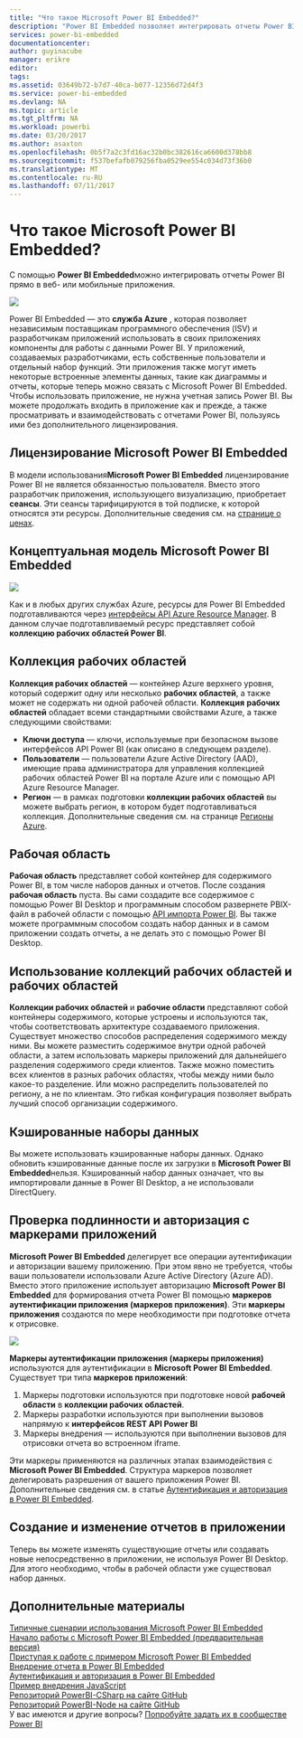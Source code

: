```yaml
---
title: "Что такое Microsoft Power BI Embedded?"
description: "Power BI Embedded позволяет интегрировать отчеты Power BI в веб-приложения или мобильные приложения, позволяя обойтись без создания собственных решений."
services: power-bi-embedded
documentationcenter: 
author: guyinacube
manager: erikre
editor: 
tags: 
ms.assetid: 03649b72-b7d7-40ca-b077-12356d72d4f3
ms.service: power-bi-embedded
ms.devlang: NA
ms.topic: article
ms.tgt_pltfrm: NA
ms.workload: powerbi
ms.date: 03/20/2017
ms.author: asaxton
ms.openlocfilehash: 0b5f7a2c3fd16ac32b0bc382616ca6600d378bb8
ms.sourcegitcommit: f537befafb079256fba0529ee554c034d73f36b0
ms.translationtype: MT
ms.contentlocale: ru-RU
ms.lasthandoff: 07/11/2017
---
```

# <a name="what-is-microsoft-power-bi-embedded"></a>Что такое Microsoft Power BI Embedded?
С помощью **Power BI Embedded**можно интегрировать отчеты Power BI прямо в веб- или мобильные приложения.

![](media/powerbi-embedded-whats-is/what-is.png)

Power BI Embedded — это **служба Azure** , которая позволяет независимым поставщикам программного обеспечения (ISV) и разработчикам приложений использовать в своих приложениях компоненты для работы с данными Power BI. У приложений, создаваемых разработчиками, есть собственные пользователи и отдельный набор функций. Эти приложения также могут иметь некоторые встроенные элементы данных, такие как диаграммы и отчеты, которые теперь можно связать с Microsoft Power BI Embedded. Чтобы использовать приложение, не нужна учетная запись Power BI. Вы можете продолжать входить в приложение как и прежде, а также просматривать и взаимодействовать с отчетами Power BI, пользуясь ими без дополнительного лицензирования.

## <a name="licensing-for-microsoft-power-bi-embedded"></a>Лицензирование Microsoft Power BI Embedded
В модели использования**Microsoft Power BI Embedded** лицензирование Power BI не является обязанностью пользователя.  Вместо этого разработчик приложения, использующего визуализацию, приобретает **сеансы**. Эти сеансы тарифицируются в той подписке, к которой относятся эти ресурсы. Дополнительные сведения см. на [странице о ценах](https://azure.microsoft.com/en-us/pricing/details/power-bi-embedded/).

## <a name="microsoft-power-bi-embedded-conceptual-model"></a>Концептуальная модель Microsoft Power BI Embedded

![](media/powerbi-embedded-whats-is/model.png)

Как и в любых других службах Azure, ресурсы для Power BI Embedded подготавливаются через [интерфейсы API Azure Resource Manager](https://msdn.microsoft.com/library/mt712306.aspx). В данном случае подготавливаемый ресурс представляет собой **коллекцию рабочих областей Power BI**.

## <a name="workspace-collection"></a>Коллекция рабочих областей
**Коллекция рабочих областей** — контейнер Azure верхнего уровня, который содержит одну или несколько **рабочих областей**, а также может не содержать ни одной рабочей области.  **Коллекция** **рабочих областей** обладает всеми стандартными свойствами Azure, а также следующими свойствами:

* **Ключи доступа** — ключи, используемые при безопасном вызове интерфейсов API Power BI (как описано в следующем разделе).
* **Пользователи** — пользователи Azure Active Directory (AAD), имеющие права администратора для управления коллекцией рабочих областей Power BI на портале Azure или с помощью API Azure Resource Manager.
* **Регион** — в рамках подготовки **коллекции рабочих областей** вы можете выбрать регион, в котором будет подготавливаться коллекция. Дополнительные сведения см. на странице [Регионы Azure](https://azure.microsoft.com/regions/).

## <a name="workspace"></a>Рабочая область
**Рабочая область** представляет собой контейнер для содержимого Power BI, в том числе наборов данных и отчетов. После создания **рабочая область** пуста. Вы сами создадите все содержимое с помощью Power BI Desktop и программным способом развернете PBIX-файл в рабочей области с помощью [API импорта Power BI](https://msdn.microsoft.com/library/mt711504.aspx). Вы также можете программным способом создать набор данных и в самом приложении создать отчеты, а не делать это с помощью Power BI Desktop.

## <a name="using-workspace-collections-and-workspaces"></a>Использование коллекций рабочих областей и рабочих областей
**Коллекции рабочих областей** и **рабочие области** представляют собой контейнеры содержимого, которые устроены и используются так, чтобы соответствовать архитектуре создаваемого приложения. Существует множество способов распределения содержимого между ними. Вы можете разместить содержимое внутри одной рабочей области, а затем использовать маркеры приложений для дальнейшего разделения содержимого среди клиентов. Также можно поместить всех клиентов в разных рабочих областях, чтобы между ними было какое-то разделение. Или можно распределить пользователей по региону, а не по клиентам. Это гибкая конфигурация позволяет выбрать лучший способ организации содержимого.

## <a name="cached-datasets"></a>Кэшированные наборы данных
Вы можете использовать кэшированные наборы данных.  Однако обновить кэшированные данные после их загрузки в **Microsoft Power BI Embedded**нельзя. Кэшированный набор данных означает, что вы импортировали данные в Power BI Desktop, а не использовали DirectQuery.

## <a name="authentication-and-authorization-with-app-tokens"></a>Проверка подлинности и авторизация с маркерами приложений
**Microsoft Power BI Embedded** делегирует все операции аутентификации и авторизации вашему приложению. При этом явно не требуется, чтобы ваши пользователи использовали Azure Active Directory (Azure AD).  Вместо этого приложение использует авторизацию **Microsoft Power BI Embedded** для формирования отчета Power BI помощью **маркеров аутентификации приложения (маркеров приложения)**.  Эти **маркеры приложения** создаются по мере необходимости при подготовке отчета к отрисовке.

![](media/powerbi-embedded-whats-is/app-tokens.png)

**Маркеры аутентификации приложения (маркеры приложения)** используются для аутентификации в **Microsoft Power BI Embedded**.  Существует три типа **маркеров приложений**:

1. Маркеры подготовки используются при подготовке новой **рабочей области** в **коллекции рабочих областей**.
2. Маркеры разработки используются при выполнении вызовов напрямую к **интерфейсов REST API Power BI**
3. Маркеры внедрения — используются при выполнении вызовов для отрисовки отчета во встроенном iframe.

Эти маркеры применяются на различных этапах взаимодействия с **Microsoft Power BI Embedded**.  Структура маркеров позволяет делегировать разрешения от вашего приложения Power BI. Дополнительные сведения см. в статье [Аутентификация и авторизация в Power BI Embedded](power-bi-embedded-app-token-flow.md).

## <a name="create-or-edit-reports-within-your-application"></a>Создание и изменение отчетов в приложении

Теперь вы можете изменять существующие отчеты или создавать новые непосредственно в приложении, не используя Power BI Desktop. Для этого необходимо, чтобы в рабочей области уже существовал набор данных.

## <a name="see-also"></a>Дополнительные материалы

[Типичные сценарии использования Microsoft Power BI Embedded](power-bi-embedded-scenarios.md)  
[Начало работы с Microsoft Power BI Embedded (предварительная версия)](power-bi-embedded-get-started.md)  
[Приступая к работе с примером Microsoft Power BI Embedded](power-bi-embedded-get-started-sample.md)  
[Внедрение отчета в Power BI Embedded](power-bi-embedded-embed-report.md)  
[Аутентификация и авторизация в Power BI Embedded](power-bi-embedded-app-token-flow.md)  
[Пример внедрения JavaScript](https://microsoft.github.io/PowerBI-JavaScript/demo/)  
[Репозиторий PowerBI-CSharp на сайте GitHub](https://github.com/Microsoft/PowerBI-CSharp)  
[Репозиторий PowerBI-Node на сайте GitHub](https://github.com/Microsoft/PowerBI-Node)  
У вас имеются и другие вопросы? [Попробуйте задать их в сообществе Power BI](http://community.powerbi.com/)
